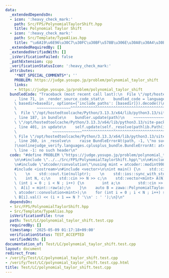 ```yaml
---
data:
  _extendedDependsOn:
  - icon: ':heavy_check_mark:'
    path: Src/FPS/PolynomialTaylorShift.hpp
    title: Polynomial Taylor Shift
  - icon: ':heavy_check_mark:'
    path: Src/Template/TypeAlias.hpp
    title: "\u6A19\u6E96\u30C7\u30FC\u30BF\u578B\u306E\u30A8\u30A4\u30EA\u30A2\u30B9"
  _extendedRequiredBy: []
  _extendedVerifiedWith: []
  _isVerificationFailed: false
  _pathExtension: cpp
  _verificationStatusIcon: ':heavy_check_mark:'
  attributes:
    '*NOT_SPECIAL_COMMENTS*': ''
    PROBLEM: https://judge.yosupo.jp/problem/polynomial_taylor_shift
    links:
    - https://judge.yosupo.jp/problem/polynomial_taylor_shift
  bundledCode: "Traceback (most recent call last):\n  File \"/opt/hostedtoolcache/Python/3.13.3/x64/lib/python3.13/site-packages/onlinejudge_verify/documentation/build.py\"\
    , line 71, in _render_source_code_stat\n    bundled_code = language.bundle(stat.path,\
    \ basedir=basedir, options={'include_paths': [basedir]}).decode()\n          \
    \         ~~~~~~~~~~~~~~~^^^^^^^^^^^^^^^^^^^^^^^^^^^^^^^^^^^^^^^^^^^^^^^^^^^^^^^^^^^^^^^^^^\n\
    \  File \"/opt/hostedtoolcache/Python/3.13.3/x64/lib/python3.13/site-packages/onlinejudge_verify/languages/cplusplus.py\"\
    , line 187, in bundle\n    bundler.update(path)\n    ~~~~~~~~~~~~~~^^^^^^\n  File\
    \ \"/opt/hostedtoolcache/Python/3.13.3/x64/lib/python3.13/site-packages/onlinejudge_verify/languages/cplusplus_bundle.py\"\
    , line 401, in update\n    self.update(self._resolve(pathlib.Path(included), included_from=path))\n\
    \                ~~~~~~~~~~~~~^^^^^^^^^^^^^^^^^^^^^^^^^^^^^^^^^^^^^^^^^^^^\n \
    \ File \"/opt/hostedtoolcache/Python/3.13.3/x64/lib/python3.13/site-packages/onlinejudge_verify/languages/cplusplus_bundle.py\"\
    , line 260, in _resolve\n    raise BundleErrorAt(path, -1, \"no such header\"\
    )\nonlinejudge_verify.languages.cplusplus_bundle.BundleErrorAt: atcoder/modint:\
    \ line -1: no such header\n"
  code: "#define PROBLEM \"https://judge.yosupo.jp/problem/polynomial_taylor_shift\"\
    \n\n#include \"../../Src/FPS/PolynomialTaylorShift.hpp\"\n\n#include \"atcoder/modint\"\
    \n#include \"atcoder/convolution\"\nusing mint = atcoder::modint998244353;\n\n\
    #include <iostream>\n#include <vector>\n\nint main() {\n    std::cin.tie(nullptr);\
    \    \n    std::cout.tie(nullptr);    \n    std::ios::sync_with_stdio(false);\n\
    \    int N, c;\n    std::cin >> N >> c;\n    std::vector<mint> A(N);\n    for\
    \ (int i = 0 ; i < N ; i++) {\n        int a;\n        std::cin >> a;\n      \
    \  A[i] = mint::raw(a);\n    }\n    auto B = zawa::PolynomialTaylorShift(A, c,\
    \ atcoder::convolution<mint>);\n    for (int i = 0 ; i < N ; i++) std::cout <<\
    \ B[i].val() << (i + 1 == N ? '\\n' : ' ');\n}\n"
  dependsOn:
  - Src/FPS/PolynomialTaylorShift.hpp
  - Src/Template/TypeAlias.hpp
  isVerificationFile: true
  path: Test/LC/polynomial_taylor_shift.test.cpp
  requiredBy: []
  timestamp: '2025-05-09 01:17:18+09:00'
  verificationStatus: TEST_ACCEPTED
  verifiedWith: []
documentation_of: Test/LC/polynomial_taylor_shift.test.cpp
layout: document
redirect_from:
- /verify/Test/LC/polynomial_taylor_shift.test.cpp
- /verify/Test/LC/polynomial_taylor_shift.test.cpp.html
title: Test/LC/polynomial_taylor_shift.test.cpp
---
```


